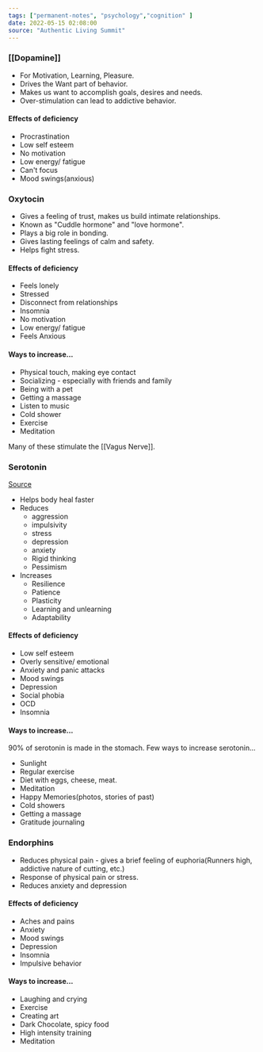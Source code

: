 ```yaml
---
tags: ["permanent-notes", "psychology","cognition" ]
date: 2022-05-15 02:08:00
source: "Authentic Living Summit"
---
```


### [[Dopamine]]

- For Motivation, Learning, Pleasure. 
- Drives the Want part of behavior.
- Makes us want to accomplish goals, desires and needs.
- Over-stimulation can lead to addictive behavior.

#### Effects of deficiency

- Procrastination
- Low self esteem
- No motivation
- Low energy/ fatigue
- Can't focus
- Mood swings(anxious)

### Oxytocin

- Gives a feeling of trust, makes us build intimate relationships.
- Known as "Cuddle hormone" and "love hormone". 
- Plays a big role in bonding.
- Gives lasting feelings of calm and safety.
- Helps fight stress.

#### Effects of deficiency

- Feels lonely
- Stressed
- Disconnect from relationships
- Insomnia
- No motivation
- Low energy/ fatigue
- Feels Anxious

#### Ways to increase...

- Physical touch, making eye contact
- Socializing - especially with friends and family
- Being with a pet
- Getting a massage
- Listen to music
- Cold shower
- Exercise
- Meditation

Many of these stimulate the [[Vagus Nerve]].

### Serotonin

[Source](https://medium.com/swlh/rethinking-brain-serotonin-what-does-it-really-do-its-not-mood-8ef6492e8ab4)

- Helps body heal faster
- Reduces
	- aggression
	- impulsivity
	- stress
	- depression
	- anxiety
	- Rigid thinking
	- Pessimism
- Increases
	- Resilience
	- Patience
	- Plasticity
	- Learning and unlearning
	- Adaptability

#### Effects of deficiency

- Low self esteem
- Overly sensitive/ emotional
- Anxiety and panic attacks
- Mood swings
- Depression
- Social phobia
- OCD
- Insomnia

#### Ways to increase...

90% of serotonin is made in the stomach. Few ways to increase serotonin...

- Sunlight
- Regular exercise
- Diet with eggs, cheese, meat.
- Meditation
- Happy Memories(photos, stories of past)
- Cold showers
- Getting a massage
- Gratitude journaling

### Endorphins

- Reduces physical pain - gives a brief feeling of euphoria(Runners high, addictive nature of cutting, etc.)
- Response of physical pain or stress.
- Reduces anxiety and depression

#### Effects of deficiency

- Aches and pains
- Anxiety
- Mood swings
- Depression
- Insomnia
- Impulsive behavior

#### Ways to increase...

- Laughing and crying
- Exercise
- Creating art
- Dark Chocolate, spicy food
- High intensity training
- Meditation

